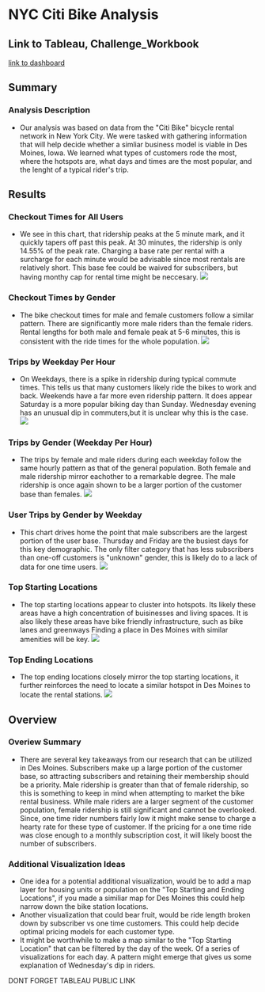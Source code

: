 # NYC Citi Bike Analysis
## Link to Tableau, Challenge_Workbook
[link to dashboard](https://public.tableau.com/app/profile/henry.lipscomb/viz/Challenge_Workbook/CitiBikeStory)

## Summary
### Analysis Description
- Our analysis was based on data from the "Citi Bike" bicycle rental network in New York City. We were tasked with gathering information that will help decide whether a simliar business model is viable in Des Moines, Iowa. We learned what types of customers rode the most, where the hotspots are, what days and times are the most popular, and the lenght of a typical rider's trip. 
## Results
### Checkout Times for All Users
- We see in this chart, that ridership peaks at the 5 minute mark, and it quickly tapers off past this peak. At 30 minutes, the ridership is only 14.55% of the peak rate. Charging a base rate per rental with a surcharge for each minute would be advisable since most rentals are relatively short. This base fee could be waived for subscribers, but having monthy cap for rental time might be neccesary.
![](Images/checkout_times_all.png)

### Checkout Times by Gender
- The bike checkout times for male and female customers follow a similar pattern. There are significantly more male riders than the female riders. Rental lengths for both male and female peak at 5-6 minutes, this is consistent with the ride times for the whole population. 
![](Images/Checkout_Times_By_Gender.png)

### Trips by Weekday Per Hour
- On Weekdays, there is a spike in ridership during typical commute times. This tells us that many customers likely ride the bikes to work and back.
Weekends have a far more even ridership pattern. It does appear Saturday is a more popular biking day than Sunday. Wednesday evening has an unusual dip in commuters,but it is unclear why this is the case.
![](Images/Trips_by_Weekday_per_Hour.png)

### Trips by Gender (Weekday Per Hour)
- The trips by female and male riders during each weekday follow the same hourly pattern as that of the general population. Both female and male ridership mirror eachother to a remarkable degree. The male ridership is once again shown to be a larger portion of the customer base than females.
![](Images/Trips_by_Gender_(Weekday_Per_Hour).png)

### User Trips by Gender by Weekday
- This chart drives home the point that male subscribers are the largest portion of the user base. Thursday and Friday are the busiest days for this key demographic. The only filter category that has less subscribers than one-off customers is "unknown" gender, this is likely do to a lack of data for one time users.
![](Images/User_Trips_by_Gender_Weekday.png)

### Top Starting Locations
- The top starting locations appear to cluster into hotspots. Its likely these areas have a high concentration of buisinesses and living spaces. It is also likely these areas have bike friendly infrastructure, such as bike lanes and greenways Finding a place in Des Moines with similar amenities will be key.
![](Images/Top_Starting_Locations.png)

### Top Ending Locations
- The top ending locations closely mirror the top starting locations, it further reinforces the need to locate a similar hotspot in Des Moines to locate the rental stations.
![](Images/Top_Ending_Locations.png)

## Overview
### Overiew Summary
- There are several key takeaways from our research that can be utilized in Des Moines. Subscribers make up a large portion of the customer base, so attracting subscribers and retaining their membership should be a priority. Male ridership is greater than that of female ridership, so this is something to keep in mind when attempting to market the bike rental business. While male riders are a larger segment of the customer population, female ridership is still significant and cannot be overlooked. Since, one time rider numbers fairly low it might make sense to charge a hearty rate for these type of customer. If the pricing for a one time ride was close enough to a monthly subscription cost, it will likely boost the number of subscribers.
### Additional Visualization Ideas
- One idea for a potential additional visualization, would be to add a map layer for housing units or population on the "Top Starting and Ending Locations", if you made a similiar map for Des Moines this could help narrow down the bike station locations. 
- Another visualization that could bear fruit, would be ride length broken down by subscriber vs one time customers. This could help decide optimal pricing models for each customer type. 
- It might be worthwhile to make a map similar to the "Top Starting Location" that can be filtered by the day of the week. Of a series of visualizations for each day. A pattern might emerge that gives us some explanation of Wednesday's dip in riders.


DONT FORGET TABLEAU PUBLIC LINK